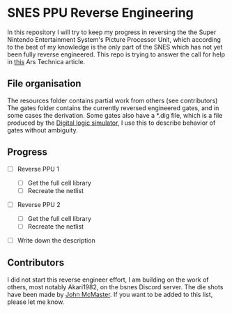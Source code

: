# SNES PPU Reverse Engineering
In this repository I will try to keep my progress in reversing the the Super Nintendo Entertainment System's Picture Processor Unit, which according to the best of my knowledge is the only part of the SNES which has not yet been fully reverse engineered. This repo is trying to answer the call for help in [this](https://arstechnica.com/gaming/2021/06/how-snes-emulators-got-a-few-pixels-from-complete-perfection/) Ars Technica article.

## File organisation
The resources folder contains partial work from others (see contributors)
The gates folder contains the currently reversed engineered gates, and in some cases the derivation. Some gates also have a *.dig file, which is a file produced by the [Digital logic simulator](https://github.com/hneemann/Digital), I use this to describe behavior of gates without ambiguity.

## Progress
- [ ] Reverse PPU 1
  - [ ] Get the full cell library
  - [ ] Recreate the netlist
- [ ] Reverse PPU 2
  - [ ] Get the full cell library
  - [ ] Recreate the netlist
- [ ] Write down the description


## Contributors
I did not start this reverse engineer effort, I am building on the work of others, most notably Akari1982, on the bsnes Discord server. The die shots have been made by [John McMaster](https://twitter.com/johndmcmaster). If you want to be added to this list, please let me know.
